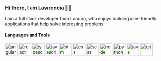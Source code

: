 ### Hi there, I am Lawrencia 👋🏾

I am a full stack developer from London, who enjoys building user-friendly applications that help solve interesting problems.

#### Languages and Tools

<span>
<img src="https://colorlib.com/wp/wp-content/uploads/sites/2/angular-logo.png" alt="angular" height="40px" />
<img src="https://upload.wikimedia.org/wikipedia/commons/thumb/a/a7/React-icon.svg/220px-React-icon.svg.png" alt="react" height="40px" />
<img src="https://malcoded.com/static/e5619b75c39bc5034c7c9ef9c8d8c42e/ba299/Typescript.png" alt="typescript" height="40px" />
<img src="https://upload.wikimedia.org/wikipedia/commons/thumb/9/99/Unofficial_JavaScript_logo_2.svg/768px-Unofficial_JavaScript_logo_2.svg.png" alt="javascript" height="40px" />
<img src="https://upload.wikimedia.org/wikipedia/commons/thumb/6/61/HTML5_logo_and_wordmark.svg/512px-HTML5_logo_and_wordmark.svg.png" alt="html" height="40px" />
<img src="https://upload.wikimedia.org/wikipedia/commons/thumb/d/d5/CSS3_logo_and_wordmark.svg/425px-CSS3_logo_and_wordmark.svg.png" alt="css" height="40px" />
<img src="https://sass-lang.com/assets/img/logos/logo-b6e1ef6e.svg" alt="scss" height="40px" />
<img src="https://nodejs.org/static/images/logo-hexagon-card.png" alt="node" height="40px" />
<img src="https://upload.wikimedia.org/wikipedia/commons/thumb/c/c3/Python-logo-notext.svg/600px-Python-logo-notext.svg.png" alt="python" height="40px" />
<img src="https://banner2.cleanpng.com/20190623/uxe/kisspng-logo-java-development-kit-portable-network-graphic-5d0f25d6871765.6875406615612738145533.jpg" alt="java" height="40px" />
<img src="https://git-scm.com/images/logos/logomark-orange@2x.png" alt="git" height="40px" />
</span>


